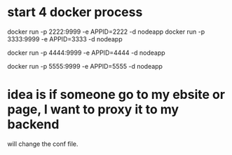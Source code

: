 # start 4 docker process

docker run -p 2222:9999 -e APPID=2222 -d nodeapp
docker run -p 3333:9999 -e APPID=3333 -d nodeapp

docker run -p 4444:9999 -e APPID=4444 -d nodeapp

docker run -p 5555:9999 -e APPID=5555 -d nodeapp

# idea is if someone go to my ebsite or page, I want to proxy it to my backend

will change the conf file.
